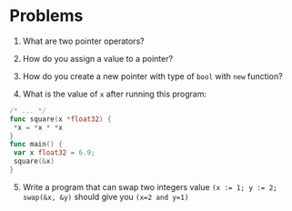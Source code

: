 # Problems

1. What are two pointer operators?

2. How do you assign a value to a pointer?

3. How do you create a new pointer with type of `bool` with `new` function?

4. What is the value of `x` after running this program:
```go
/* ... */
func square(x *float32) {
 *x = *x * *x
}
func main() {
 var x float32 = 6.9;
 square(&x)
}
```

5. Write a program that can swap two integers value `(x := 1; y := 2; swap(&x, &y)` should give you `(x=2 and y=1)`
